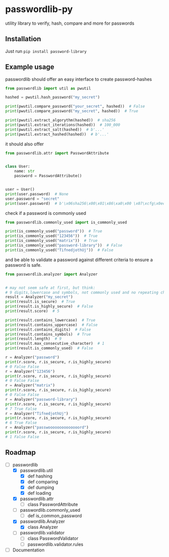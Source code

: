 # passwordlib-py
utility library to verify, hash, compare and more for passwords

## Installation

Just run `pip install password-library`

## Example usage

passwordlib should offer an easy interface to create password-hashes
```python
from passwordlib import util as pwutil

hashed = pwutil.hash_password("my_secret")

print(pwutil.compare_password("your_secret", hashed))  # False
print(pwutil.compare_password("my_secret", hashed))  # True

print(pwutil.extract_algorythm(hashed))  # sha256
print(pwutil.extract_iterations(hashed))  # 100_000
print(pwutil.extract_salt(hashed))  # b'...'
print(pwutil.extract_hashed(hashed))  # b'...'
```
it should also offer
```python
from passwordlib.attr import PasswordAttribute


class User:
    name: str
    password = PasswordAttribute()


user = User()
print(user.password)  # None
user.password = "secret"
print(user.password)  # b'\x06sha256\x00\x01\x86\xa0\x00 \x07\xcfg\x0ec\xa6D\xea\xae\x03S\xa1\xfcz\xaew\x02\x8b\xf1\xe5\xaf\x83n&\x87'\xcdRi!\xd9\xe7\x00@qV\xd3\x81\x113:*"\x05\xba\x12Xb\x04\xeb\x08Sn\x08Z\x9f\x89\xa50~\xa0\xb4\xbd.\xc6\x18"\xf9l\xeds\xbc\xc2B\xa7\xef\xa1\x8a\x7f3\xc1u\x17d\xce\xf2\x98+l\x86\xb7\x1c\xb4\xf0\x07t8\xc9'
```
check if a password is commonly used
```python
from passwordlib.commonly_used import is_commonly_used

print(is_commonly_used("password"))  # True
print(is_commonly_used("123456"))  # True
print(is_commonly_used("matrix"))  # True
print(is_commonly_used("password-library"))  # False
print(is_commonly_used("TifnedjothUj"))  # False
```
and be able to validate a password against different criteria
to ensure a password is safe.

```python
from passwordlib.analyzer import Analyzer


# may not seem safe at first, but think:
# 9 digits,lowercase and symbols, not commonly used and no repeating characters
result = Analyzer("my_secret")
print(result.is_secure)  # True
print(result.is_highly_secure)  # False
print(result.score)  # 5

print(result.contains_lowercase)  # True
print(result.contains_uppercase)  # False
print(result.contains_digits)  # False
print(result.contains_symbols)  # True
print(result.length)  # 9
print(result.max_consecutive_character)  # 1
print(result.is_commonly_used)  # False

r = Analyzer("password")
print(r.score, r.is_secure, r.is_highly_secure)
# 0 False False
r = Analyzer("123456")
print(r.score, r.is_secure, r.is_highly_secure)
# 0 False False
r = Analyzer("matrix")
print(r.score, r.is_secure, r.is_highly_secure)
# 0 False False
r = Analyzer("password-library")
print(r.score, r.is_secure, r.is_highly_secure)
# 7 True False
r = Analyzer("TifnedjothUj")
print(r.score, r.is_secure, r.is_highly_secure)
# 6 True False
r = Analyzer("passwoooooooooooooord")
print(r.score, r.is_secure, r.is_highly_secure)
# 1 False False
```

## Roadmap

- [ ] passwordlib
  - [X] passwordlib.util
    - [X] def hashing
    - [X] def comparing
    - [X] def dumping
    - [X] def loading
  - [X] passwordlib.attr
    - [ ] class PasswordAttribute
  - [ ] passwordlib.commonly_used
    - [ ] def is_common_password
  - [X] passwordlib.Analyzer
    - [X] class Analyzer
  - [ ] passwordlib.validator
    - [ ] class PasswordValidator 
    - [ ] passwordlib.validator.rules
- [ ] Documentation
